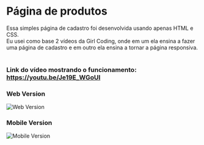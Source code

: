 
# Página de produtos

Essa simples página de cadastro foi desenvolvida usando apenas HTML e CSS.<br />
Eu usei como base 2 vídeos da Girl Coding, onde em um ela ensina a fazer uma página de cadastro e em outro ela ensina a tornar a página responsiva.<br /><br/>


### Link do vídeo mostrando o funcionamento: https://youtu.be/Je19E_WGoUI

### Web Version
<img src="storage/app/public/products/3u8FlwMoceCY37r7LaJbuOmWoqQAFAzFErIl3WtD.png" alt="Web Version"/>

### Mobile Version
<img src="imgs/mobile.png" alt="Mobile Version"/>
